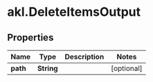 # akl.DeleteItemsOutput

## Properties

Name | Type | Description | Notes
------------ | ------------- | ------------- | -------------
**path** | **String** |  | [optional] 


